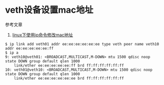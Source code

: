 # veth设备设置mac地址

参考文章

1. [linux下使用ip命令修改mac地址](https://blog.csdn.net/legendmaker/article/details/10430475)

```log
$ ip link add veth01 addr ee:ee:ee:ee:ee:ee type veth peer name veth10 addr ee:ee:ee:ee:ee:ff
$ ip a
9: veth10@veth01: <BROADCAST,MULTICAST,M-DOWN> mtu 1500 qdisc noop state DOWN group default qlen 1000
    link/ether ee:ee:ee:ee:ee:ff brd ff:ff:ff:ff:ff:ff
10: veth01@veth10: <BROADCAST,MULTICAST,M-DOWN> mtu 1500 qdisc noop state DOWN group default qlen 1000
    link/ether ee:ee:ee:ee:ee:ee brd ff:ff:ff:ff:ff:ff
```
